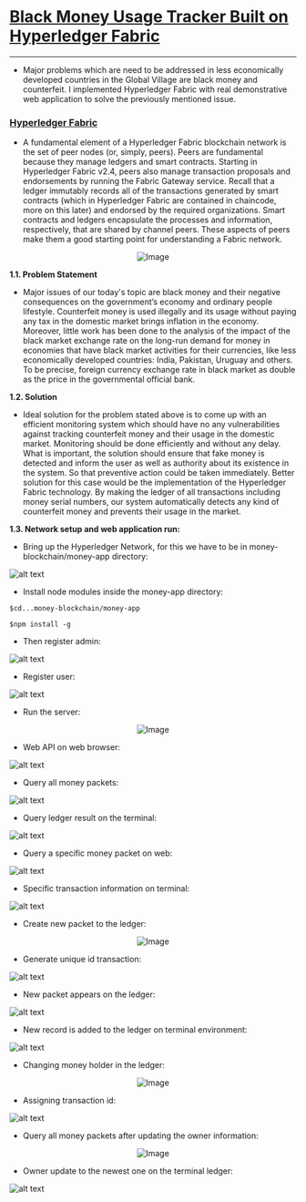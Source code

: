 # [Black Money Usage Tracker Built on Hyperledger Fabric](https://www.kci.go.kr/kciportal/ci/sereArticleSearch/ciSereArtiView.kci?sereArticleSearchBean.artiId=ART002594524)

_____________________________________________________
- Major problems which are need to be addressed in less economically developed countries in the Global Village are black money and
counterfeit. I implemented Hyperledger Fabric with real demonstrative web application to solve the previously mentioned issue.

### [Hyperledger Fabric](https://www.hyperledger.org/use/fabric)

- A fundamental element of a Hyperledger Fabric blockchain network is the set of peer nodes (or, simply, peers). Peers are fundamental because they manage ledgers and smart contracts. Starting in Hyperledger Fabric v2.4, peers also manage transaction proposals and endorsements by running the Fabric Gateway service. Recall that a ledger immutably records all of the transactions generated by smart contracts (which in Hyperledger Fabric are contained in chaincode, more on this later) and endorsed by the required organizations. Smart contracts and ledgers encapsulate the processes and information, respectively, that are shared by channel peers. These aspects of peers make them a good starting point for understanding a Fabric network.

<p align="center">
  <img src="https://user-images.githubusercontent.com/24220136/231626996-af1607f9-0001-4855-ac8c-c1ddb3a4338a.png" alt="Image">
</p>

**1.1.	Problem Statement**
 
- Major issues of our today's topic are black money and their negative consequences on the government’s economy and ordinary people 
lifestyle. Counterfeit money is used illegally and its usage without paying any tax in the domestic market brings inflation in
the economy. Moreover, little work has been done to the analysis of the impact of the black market exchange rate on the long-run
demand for money in economies that have black market activities for their currencies, like less economically developed countries:
India, Pakistan, Uruguay and others. To be precise, foreign currency exchange rate in black market as double as the price in the 
governmental official bank.      

**1.2.	Solution**

- Ideal solution for the problem stated above is to come up with an efficient monitoring system which should have no any
vulnerabilities against tracking counterfeit money and their usage in the domestic market. Monitoring should be done efficiently and
without any delay. What is important, the solution should ensure that fake money is detected and inform the user as well as authority 
about its existence in the system. So that preventive action could be taken immediately. Better solution for this case would be the
implementation of the Hyperledger Fabric technology. By making the ledger of all transactions including money serial numbers, our system
automatically detects any kind of counterfeit money and prevents their usage in the market.    

**1.3. Network setup and web application run:**

- Bring up the Hyperledger Network, for this we have to be in money-blockchain/money-app directory: 

![alt text](https://github.com/af4092/money-blockchain/blob/master/images/Test1.PNG?raw=true)

- Install node modules inside the money-app directory:

`$cd...money-blockchain/money-app`

`$npm install -g`

- Then register admin:

![alt text](https://github.com/af4092/money-blockchain/blob/master/images/Test2.PNG?raw=true)

- Register user:

![alt text](https://github.com/af4092/money-blockchain/blob/master/images/Test3.PNG?raw=true)

- Run the server:

<p align="center">
  <img src="https://github.com/af4092/money-blockchain/blob/master/images/Test4.PNG" alt="Image">
</p>

- Web API on web browser:

![alt text](https://github.com/af4092/money-blockchain/blob/master/images/Test5.PNG?raw=true)

- Query all money packets:

![alt text](https://github.com/af4092/money-blockchain/blob/master/images/Test6.png?raw=true)

- Query ledger result on the terminal:

![alt text](https://github.com/af4092/money-blockchain/blob/master/images/Test7.png?raw=true)

- Query a specific money packet on web:

![alt text](https://github.com/af4092/money-blockchain/blob/master/images/Test8.PNG?raw=true)

- Specific transaction information on terminal:

![alt text](https://github.com/af4092/money-blockchain/blob/master/images/Test9.PNG?raw=true)

- Create new packet to the ledger:

<p align="center">
  <img src="https://github.com/af4092/money-blockchain/blob/master/images/Test10.PNG" alt="Image">
</p>

- Generate unique id transaction:

![alt text](https://github.com/af4092/money-blockchain/blob/master/images/Test11.PNG?raw=true)

- New packet appears on the ledger:

![alt text](https://github.com/af4092/money-blockchain/blob/master/images/Test12.PNG?raw=true)

- New record is added to the ledger on terminal environment:

![alt text](https://github.com/af4092/money-blockchain/blob/master/images/Test13.PNG?raw=true)

- Changing money holder in the ledger:

<p align="center">
  <img src="https://github.com/af4092/money-blockchain/blob/master/images/Test14.PNG" alt="Image">
</p>

- Assigning transaction id:

![alt text](https://github.com/af4092/money-blockchain/blob/master/images/Test15.PNG?raw=true)

- Query all money packets after updating the owner information:

<p align="center">
  <img src="https://github.com/af4092/money-blockchain/blob/master/images/Test16.PNG" alt="Image">
</p>

- Owner update to the newest one on the terminal ledger:

![alt text](https://github.com/af4092/money-blockchain/blob/master/images/Test17.PNG?raw=true)
